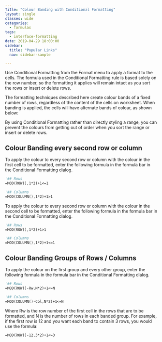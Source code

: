 ```yaml
---
Title: "Colour Banding with Conditional Formatting"
layout: single
classes: wide
categories:
  - formulas
tags:
  - interface-formatting
date: 2019-04-29 18:00:00
sidebar:
  title: "Popular Links"
  nav: sidebar-sample

---
```



Use Conditional Formatting from the Format menu to apply a format to the cells. The formula used in the Conditional Formatting rule is based solely on the row number, so the formatting it applies will remain intact as you sort the rows or insert or delete rows.

The formatting techniques described here create colour bands of a fixed number of rows, regardless of the content of the cells on worksheet. When banding is applied, the cells will have alternate bands of colour, as shown below:

By using Conditional Formatting rather than directly styling a range, you can prevent the colours from getting out of order when you sort the range or insert or delete rows.

## Colour Banding every second row or column
To apply the colour to every second row or column with the colour in the first cell to be formatted, enter the following formula in the formula bar in the Conditional Formatting dialog.

```vb
'## Rows
=MOD(ROW(),1*2)+1<=1

'## Columns
=MOD(COLUMN(),1*2)+1>1
```

To apply the colour to every second row or column with the colour in the second cell to be formatted, enter the following formula in the formula bar in the Conditional Formatting dialog.

```vb
'## Rows
=MOD(ROW(),1*2)+1>1

'## Columns
=MOD(COLUMN(),1*2)+1<=1
```

## Colour Banding Groups of Rows / Columns
To apply the colour on the first group and every other group, enter the following formula in the formula bar in the Conditional Formatting dialog.

```vb
'## Rows
=MOD(ROW()-Rw,N*2)+1<=N

'## Columns
=MOD(COLUMN()-Col,N*2)+1<=N
```

Where Rw is the row number of the first cell in the rows that are to be formatted, and N is the number of rows in each banded group. For example, if the first row is 12 and you want each band to contain 3 rows, you would use the formula:

```vb
=MOD(ROW()-12,3*2)+1<=3
```
